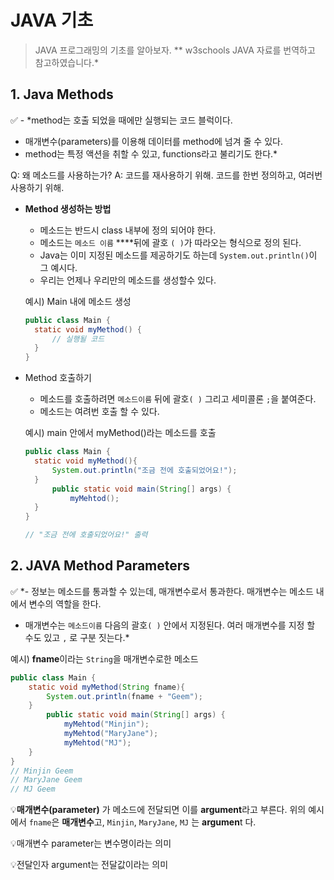 # JAVA 기초

> JAVA 프로그래밍의 기초를 알아보자. ** w3schools JAVA 자료를 번역하고 참고하였습니다.*

## 1. Java Methods

<aside> ✅ - *method는 호출 되었을 때에만 실행되는 코드 블럭이다.

- 매개변수(parameters)를 이용해 데이터를 method에 넘겨 줄 수 있다.
- method는 특정 액션을 취할 수 있고, functions라고 불리기도 한다.*

Q: 왜 메소드를 사용하는가? A: 코드를 재사용하기 위해. 코드를 한번 정의하고, 여러번 사용하기 위해.

</aside>

- **Method 생성하는 방법**

  - 메소드는 반드시 class 내부에 정의 되어야 한다.
  - 메소드는 `메소드 이름` ****뒤에 괄호 `( )`가 따라오는 형식으로 정의 된다.
  - Java는 이미 지정된 메소드를 제공하기도 하는데 `System.out.println()`이 그 예시다.
  - 우리는 언제나 우리만의 메소드를 생성할수 있다.

  예시) Main 내에 메소드 생성

  ```java
  public class Main {
  	static void myMethod() {
  		// 실행될 코드
  	}
  }
  ```

- Method 호출하기

  - 메소드를 호출하려면 `메소드이름` 뒤에 괄호`( )` 그리고 세미콜론 `;`을 붙여준다.
  - 메소드는 여려번 호출 할 수 있다.

  예시) main 안에서 myMethod()라는 메소드를 호출

  ```java
  public class Main {
  	static void myMethod(){
  		System.out.println("조금 전에 호출되었어요!");
  	}
  		public static void main(String[] args) {
  			myMehtod();
  	}
  }
  
  // "조금 전에 호출되었어요!" 출력
  ```

## 2. JAVA Method Parameters

<aside> ✅ *- 정보는 메소드를 통과할 수 있는데, 매개변수로서 통과한다. 매개변수는 메소드 내에서 변수의 역할을 한다.

- 매개변수는 `메소드이름` 다음의 괄호`( )` 안에서 지정된다. 여러 매개변수를 지정 할 수도 있고 `,` 로 구분 짓는다.*

</aside>

예시) **fname**이라는 `String`을 매개변수로한 메소드

```java
public class Main {
	static void myMethod(String fname){
		System.out.println(fname + "Geem");
	}
		public static void main(String[] args) {
			myMehtod("Minjin");
			myMehtod("MaryJane");
			myMehtod("MJ");
	}
}
// Minjin Geem
// MaryJane Geem
// MJ Geem
```

💡**매개변수(parameter)** 가 메소드에 전달되면 이를 **argument**라고 부른다. 위의 예시에서 `fname`은 **매개변수**고, `Minjin`, `MaryJane`, `MJ` 는 **argumen**t 다.

💡매개변수 parameter는 변수명이라는 의미

💡전달인자 argument는 전달값이라는 의미